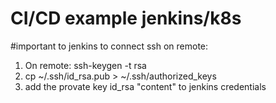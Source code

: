 # CI/CD example jenkins/k8s

#important to jenkins to connect ssh on remote:
1. On remote: ssh-keygen -t rsa
2. cp ~/.ssh/id_rsa.pub > ~/.ssh/authorized_keys
3. add the provate key id_rsa "content" to jenkins credentials
